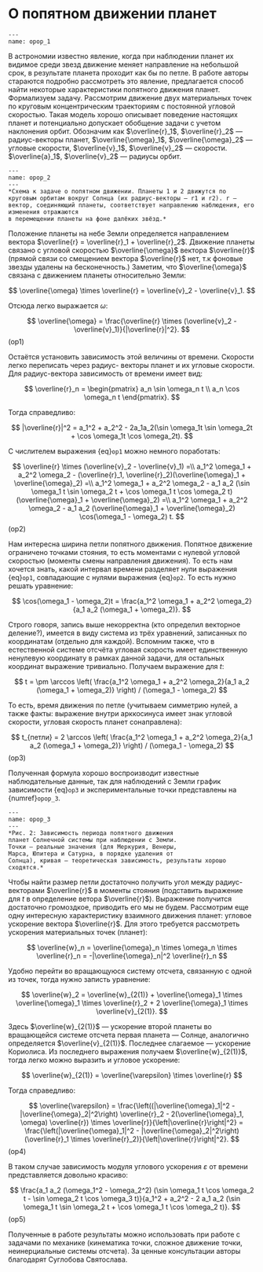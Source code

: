 # О попятном движении планет
 
```{figure} opop_1.png
---
name: opop_1
```

В астрономии известно явление, когда при наблюдении планет их видимое среди звезд движение меняет направление на небольшой срок, в результате планета проходит как бы по петле. В работе авторы стараются
подробно рассмотреть это явление, предлагается способ найти некоторые характеристики попятного движения планет.
Формализуем задачу. Рассмотрим движение двух материальных точек по круговым концентрическим траекториям с постоянной угловой скоростью. Такая модель хорошо описывает поведение настоящих планет
и потенциально допускает обобщение задачи с учетом наклонения орбит. Обозначим как $\overline{r}_1$, $\overline{r}_2$ — радиус-векторы планет, $\overline{\omega}_1$, $\overline{\omega}_2$ — угловые скорости, $\overline{v}_1$, $\overline{v}_2$  — скорости. $\overline{a}_1$, $\overline{v}_2$   — радиусы орбит.

```{figure} opop_2.png
---
name: opop_2
---
*Схема к задаче о попятном движении. Планеты 1 и 2 движутся по круговым орбитам вокруг Солнца (их радиус-векторы — r1 и r2). r —
вектор, соединяющий планеты, соответствует направлению наблюдения, его изменения отражаются
в перемещении планеты на фоне далёких звёзд.*
```

Положение планеты на небе Земли определяется направлением вектора $\overline{r} = \overline{r}_1 + \overline{r}_2$. Движение планеты
связано с угловой скоростью $\overline{\omega}$ вектора $\overline{r}$ (прямой связи со смещением вектора $\overline{r}$ нет, т.к фоновые звезды удалены на бесконечность.) Заметим, что $\overline{\omega}$ связана с движением планеты относительно Земли:

$$
\overline{\omega} \times \overline{r} = \overline{v}_2 - \overline{v}_1.
$$

Отсюда легко выражается $\omega$: 

$$
\overline{\omega} = \frac{\overline{r} \times (\overline{v}_2 - \overline{v}_1)}{|\overline{r}|^2}.
$$ (op1)

Остаётся установить зависимость этой величины от
времени. Скорости легко переписать через радиус- векторы планет и их угловые скорости. Для радиус-вектора
зависимость от времени имеет вид:

$$
\overline{r}_n = \begin{pmatrix} a_n \sin \omega_n t \\ a_n \cos \omega_n t \end{pmatrix}.
$$

Тогда справедливо:

$$
|\overline{r}|^2 = a_1^2 + a_2^2 - 2a_1a_2(\sin \omega_1t \sin \omega_2t + \cos \omega_1t \cos \omega_2t).
$$

С числителем выражения {eq}`op1` можно немного поработать:

$$
\overline{r} \times (\overline{v}_2 - \overline{v}_1) =\\ 
a_1^2 \omega_1 + a_2^2 \omega_2 - (\overline{r}_1, \overline{r}_2)(\overline{\omega}_1 + \overline{\omega}_2) =\\
a_1^2 \omega_1 + a_2^2 \omega_2 - a_1 a_2 (\sin \omega_1 t \sin \omega_2 t + \cos \omega_1 t \cos \omega_2 t)(\overline{\omega}_1 + \overline{\omega}_2) =\\
a_1^2 \omega_1 + a_2^2 \omega_2 - a_1 a_2 (\overline{\omega}_1 + \overline{\omega}_2) \cos(\omega_1 - \omega_2) t.
$$ (op2)

Нам интересна ширина петли попятного движения.
Попятное движение ограничено точками стояния, то
есть моментами с нулевой угловой скоростью (моменты смены направления движения). То есть нам хочется знать, какой интервал времени разделяет нули выражения {eq}`op1`, совпадающие с нулями выражения {eq}`op2`.
То есть нужно решать уравнение:

$$
\cos(\omega_1 - \omega_2)t = \frac{a_1^2 \omega_1 + a_2^2 \omega_2}{a_1 a_2 (\omega_1 + \omega_2)}.
$$

Строго говоря, запись выше некорректна (кто определил векторное деление?), имеется в виду система из
трёх уравнений, записанных по координатам (отдельно для каждой). Вспомним также, что в естественной
системе отсчёта угловая скорость имеет единственную ненулевую координату в рамках данной задачи,
для остальных координат выражение тривиально. Получаем выражение для $t$:

$$
t = \pm \arccos \left( \frac{a_1^2 \omega_1 + a_2^2 \omega_2}{a_1 a_2 (\omega_1 + \omega_2)} \right) / (\omega_1 - \omega_2)
$$

То есть, время движения по петле (учитываем симметрию нулей, а также факты: выражение внутри арккосинуса имеет знак угловой скорости, угловая скорость планет сонаправлена):

$$
t_{петли} = 2 \arccos \left( \frac{a_1^2 \omega_1 + a_2^2 \omega_2}{a_1 a_2 (\omega_1 + \omega_2)} \right) / (\omega_1 - \omega_2)
$$ (op3)

Полученная формула хорошо воспроизводит известные наблюдательные данные, так для наблюдений с
Земли график зависимости {eq}`op3` и экспериментальные
точки представлены на {numref}`opop_3`.

```{figure} opop_3.png
---
name: opop_3
---
*Рис. 2: Зависимость периода попятного движения
планет Солнечной системы при наблюдении с Земли.
Точки — реальные значения (для Меркурия, Венеры,
Марса, Юпитера и Сатурна, в порядке удаления от
Солнца), кривая — теоретическая зависимость, результаты хорошо сходятся.*
```

Чтобы найти размер петли достаточно получить угол
между радиус-векторами $\overline{r}$ в моменты стояния (подставить выражение для $t$ в определение ветора $\overline{r}$). Выражение получится достаточно громоздкое, приводить его мы не будем.
Рассмотрим еще одну интересную характеристику взаимного движения планет: угловое ускорение вектора $\overline{r}$. Для этого требуется рассмотреть ускорения материальных точек (планет):

$$
\overline{w}_n = \overline{\omega}_n \times \omega_n \times \overline{r}_n = -|\overline{\omega}_n|^2 \overline{r}_n
$$

Удобно перейти во вращающуюся систему отсчета,
связанную с одной из точек, тогда нужно записть уравнение:

$$
\overline{w}_2 = \overline{w}_{2(1)} + \overline{\omega}_1 \times \overline{\omega}_1 \times \overline{r}_2 + 2 \overline{\omega}_1 \times \overline{v}_{2(1)}.
$$

Здесь 
$\overline{w}_{2(1)}$ — ускорение второй планеты во вращающейся системе отсчета первая планета — Солнце, аналогично определяется $\overline{v}_{2(1)}$. Последнее слагаемое —
ускорение Кориолиса. Из последнего выражения получаем $\overline{w}_{2(1)}$, тогда легко можно выразить и угловое
ускорение:

$$
\overline{w}_{2(1)} = \overline{\varepsilon} \times \overline{r}
$$

Тогда справедливо:

$$
\overline{\varepsilon} = \frac{\left((|\overline{\omega}_1|^2 - |\overline{\omega}_2|^2\right) \overline{r}_2 - 2(\overline{\omega}_1, \omega) \overline{r}) \times \overline{r}}{\left|\overline{r}\right|^2} = \frac{\left(|\overline{\omega}_1|^2 - |\overline{\omega}_2|^2\right) (\overline{r}_1 \times \overline{r}_2)}{\left|\overline{r}\right|^2}.
$$ (op4)

В таком случае зависимость модуля углового ускорения $\varepsilon$ от времени представляется довольно красиво:

$$
\frac{a_1 a_2 (\omega_1^2 - \omega_2^2) (\sin \omega_1 t \cos \omega_2 t - \sin \omega_2 t \cos \omega_3 t)}{a_1^2 + a_2^2 - 2 a_1 a_2 (\sin \omega_1 t \sin \omega_2 t + \cos \omega_1 t \cos \omega_2 t)}.
$$ (op5)

Полученные в работе результаты можно использовать
при работе с задачами по механике (кинематика точки, сложное движение точки, неинерциальные системы отсчета). За ценные консультации авторы благодарят Суглобова Святослава.

